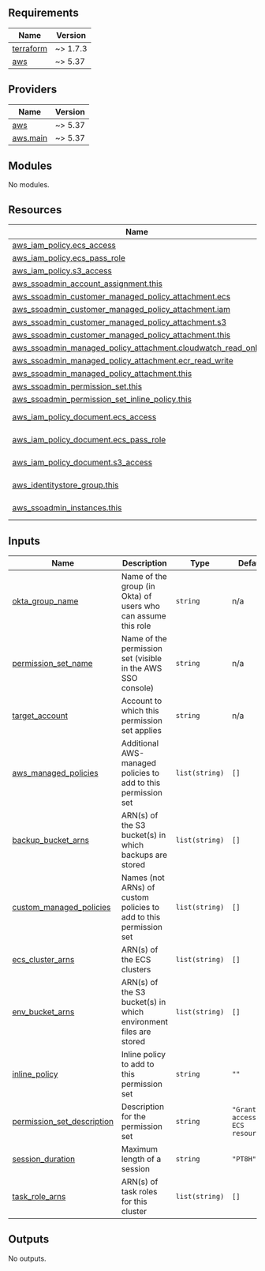 <!-- BEGIN_TF_DOCS -->
## Requirements

| Name | Version |
|------|---------|
| <a name="requirement_terraform"></a> [terraform](#requirement\_terraform) | ~> 1.7.3 |
| <a name="requirement_aws"></a> [aws](#requirement\_aws) | ~> 5.37 |

## Providers

| Name | Version |
|------|---------|
| <a name="provider_aws"></a> [aws](#provider\_aws) | ~> 5.37 |
| <a name="provider_aws.main"></a> [aws.main](#provider\_aws.main) | ~> 5.37 |

## Modules

No modules.

## Resources

| Name | Type |
|------|------|
| [aws_iam_policy.ecs_access](https://registry.terraform.io/providers/hashicorp/aws/latest/docs/resources/iam_policy) | resource |
| [aws_iam_policy.ecs_pass_role](https://registry.terraform.io/providers/hashicorp/aws/latest/docs/resources/iam_policy) | resource |
| [aws_iam_policy.s3_access](https://registry.terraform.io/providers/hashicorp/aws/latest/docs/resources/iam_policy) | resource |
| [aws_ssoadmin_account_assignment.this](https://registry.terraform.io/providers/hashicorp/aws/latest/docs/resources/ssoadmin_account_assignment) | resource |
| [aws_ssoadmin_customer_managed_policy_attachment.ecs](https://registry.terraform.io/providers/hashicorp/aws/latest/docs/resources/ssoadmin_customer_managed_policy_attachment) | resource |
| [aws_ssoadmin_customer_managed_policy_attachment.iam](https://registry.terraform.io/providers/hashicorp/aws/latest/docs/resources/ssoadmin_customer_managed_policy_attachment) | resource |
| [aws_ssoadmin_customer_managed_policy_attachment.s3](https://registry.terraform.io/providers/hashicorp/aws/latest/docs/resources/ssoadmin_customer_managed_policy_attachment) | resource |
| [aws_ssoadmin_customer_managed_policy_attachment.this](https://registry.terraform.io/providers/hashicorp/aws/latest/docs/resources/ssoadmin_customer_managed_policy_attachment) | resource |
| [aws_ssoadmin_managed_policy_attachment.cloudwatch_read_only](https://registry.terraform.io/providers/hashicorp/aws/latest/docs/resources/ssoadmin_managed_policy_attachment) | resource |
| [aws_ssoadmin_managed_policy_attachment.ecr_read_write](https://registry.terraform.io/providers/hashicorp/aws/latest/docs/resources/ssoadmin_managed_policy_attachment) | resource |
| [aws_ssoadmin_managed_policy_attachment.this](https://registry.terraform.io/providers/hashicorp/aws/latest/docs/resources/ssoadmin_managed_policy_attachment) | resource |
| [aws_ssoadmin_permission_set.this](https://registry.terraform.io/providers/hashicorp/aws/latest/docs/resources/ssoadmin_permission_set) | resource |
| [aws_ssoadmin_permission_set_inline_policy.this](https://registry.terraform.io/providers/hashicorp/aws/latest/docs/resources/ssoadmin_permission_set_inline_policy) | resource |
| [aws_iam_policy_document.ecs_access](https://registry.terraform.io/providers/hashicorp/aws/latest/docs/data-sources/iam_policy_document) | data source |
| [aws_iam_policy_document.ecs_pass_role](https://registry.terraform.io/providers/hashicorp/aws/latest/docs/data-sources/iam_policy_document) | data source |
| [aws_iam_policy_document.s3_access](https://registry.terraform.io/providers/hashicorp/aws/latest/docs/data-sources/iam_policy_document) | data source |
| [aws_identitystore_group.this](https://registry.terraform.io/providers/hashicorp/aws/latest/docs/data-sources/identitystore_group) | data source |
| [aws_ssoadmin_instances.this](https://registry.terraform.io/providers/hashicorp/aws/latest/docs/data-sources/ssoadmin_instances) | data source |

## Inputs

| Name | Description | Type | Default | Required |
|------|-------------|------|---------|:--------:|
| <a name="input_okta_group_name"></a> [okta\_group\_name](#input\_okta\_group\_name) | Name of the group (in Okta) of users who can assume this role | `string` | n/a | yes |
| <a name="input_permission_set_name"></a> [permission\_set\_name](#input\_permission\_set\_name) | Name of the permission set (visible in the AWS SSO console) | `string` | n/a | yes |
| <a name="input_target_account"></a> [target\_account](#input\_target\_account) | Account to which this permission set applies | `string` | n/a | yes |
| <a name="input_aws_managed_policies"></a> [aws\_managed\_policies](#input\_aws\_managed\_policies) | Additional AWS-managed policies to add to this permission set | `list(string)` | `[]` | no |
| <a name="input_backup_bucket_arns"></a> [backup\_bucket\_arns](#input\_backup\_bucket\_arns) | ARN(s) of the S3 bucket(s) in which backups are stored | `list(string)` | `[]` | no |
| <a name="input_custom_managed_policies"></a> [custom\_managed\_policies](#input\_custom\_managed\_policies) | Names (not ARNs) of custom policies to add to this permission set | `list(string)` | `[]` | no |
| <a name="input_ecs_cluster_arns"></a> [ecs\_cluster\_arns](#input\_ecs\_cluster\_arns) | ARN(s) of the ECS clusters | `list(string)` | `[]` | no |
| <a name="input_env_bucket_arns"></a> [env\_bucket\_arns](#input\_env\_bucket\_arns) | ARN(s) of the S3 bucket(s) in which environment files are stored | `list(string)` | `[]` | no |
| <a name="input_inline_policy"></a> [inline\_policy](#input\_inline\_policy) | Inline policy to add to this permission set | `string` | `""` | no |
| <a name="input_permission_set_description"></a> [permission\_set\_description](#input\_permission\_set\_description) | Description for the permission set | `string` | `"Grants access to ECS resources"` | no |
| <a name="input_session_duration"></a> [session\_duration](#input\_session\_duration) | Maximum length of a session | `string` | `"PT8H"` | no |
| <a name="input_task_role_arns"></a> [task\_role\_arns](#input\_task\_role\_arns) | ARN(s) of task roles for this cluster | `list(string)` | `[]` | no |

## Outputs

No outputs.
<!-- END_TF_DOCS -->